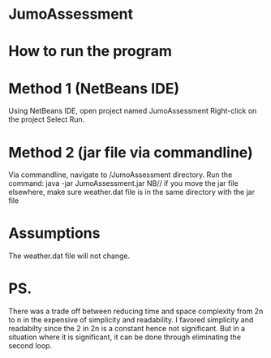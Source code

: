 # JumoAssessment
# How to run the program

# Method 1 (NetBeans IDE)
Using NetBeans IDE, open project named JumoAssessment
Right-click on the project
Select Run.

# Method 2 (jar file via commandline)
Via commandline, navigate to /JumoAssessment directory.
Run the command: java -jar JumoAssessment.jar 
NB// if you move the jar file elsewhere, make sure weather.dat file is in the same directory with the jar file

# Assumptions
The weather.dat file will not change.

# PS.
There was a trade off between reducing time and space complexity from 2n to n in the expensive of simplicity and readability. I favored simplicity and readabilty since the 2 in 2n is a constant hence not significant. But in a situation where it is significant, it can be done through eliminating the second loop.
